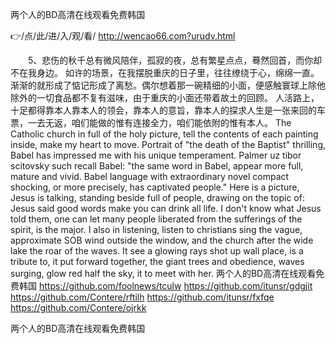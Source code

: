 
两个人的BD高清在线观看免费韩国




👉/点/此/进/入/观/看/ http://wencao66.com?urudv.html




　　5、悲伤的秋千总有微风陪伴，孤寂的夜，总有繁星点点，蓦然回首，而你却不在我身边。
如许的场景，在我摆脱重庆的日子里，往往缭绕于心，绵绵一直。渐渐的就形成了惦记形成了离愁。偶尔想着那一碗精细的小面，便感触寰球上除他除外的一切食品都不复有滋味，由于重庆的小面还带着故土的回顾。
	人活路上，十足都得靠本人靠本人的领会，靠本人的意旨，靠本人的探求人生是一张来回的车票，一去无返，咱们能做的惟有连接全力，咱们能依附的惟有本人。
The Catholic church in full of the holy picture, tell the contents of each painting inside, make my heart to move.
Portrait of "the death of the Baptist" thrilling, Babel has impressed me with his unique temperament.
Palmer uz tibor scitovsky such recall Babel: "the same word in Babel, appear more full, mature and vivid.
Babel language with extraordinary novel compact shocking, or more precisely, has captivated people."
Here is a picture, Jesus is talking, standing beside full of people, drawing on the topic of: Jesus said good words make you can drink all life.
I don't know what Jesus told them, one can let many people liberated from the sufferings of the spirit, is the major.
I also in listening, listen to christians sing the vague, approximate SOB wind outside the window, and the church after the wide lake the roar of the waves.
It see a glowing rays shot up wall place, is a tribute to, it put forward together, the giant trees and obedience, waves surging, glow red half the sky, it to meet with her.
两个人的BD高清在线观看免费韩国 https://github.com/foolnews/tculw
https://github.com/itunsr/gdgjit
https://github.com/Contere/rftilh
https://github.com/itunsr/fxfqe
https://github.com/Contere/ojrkk





两个人的BD高清在线观看免费韩国
